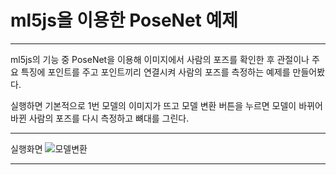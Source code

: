 ml5js을 이용한 PoseNet 예제
=============

***
ml5js의 기능 중 PoseNet을 이용해 이미지에서 사람의 포즈를 확인한 후 관절이나 주요 특징에 포인트를 주고 포인트끼리 연결시켜 사람의 포즈를 측정하는 예제를 만들어봤다.

실행하면 기본적으로 1번 모델의 이미지가 뜨고 모델 변환 버튼을 누르면 모델이 바뀌어 바뀐 사람의 포즈를 다시 측정하고 뼈대를 그린다.
***
실행화면
![모델변환](https://github.com/asudhgjhasfklj/ml5js_exaple/assets/127822717/6788560b-89a1-4987-8272-6af62c4a0203)
***

